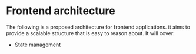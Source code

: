 # Frontend architecture

The following is a proposed architecture for frontend applications.
it aims to provide a scalable structure that is easy to reason about.
It will cover:

- State management


